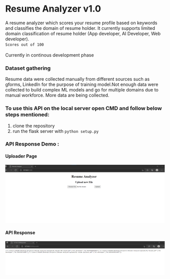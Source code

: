 # Resume Analyzer v1.0

A resume analyzer which scores your resume profile based on keywords and classifies the domain of resume holder. It currently supports limited domain classification of resume holder (App developer, AI Developer, Web developer).                              
`Scores out of 100`
<br>
<br>
Currently in continous development phase <br>

### Dataset gathering

Resume data were collected manually from different sources such as gforms, LinkedIn for the purpose of training model.Not enough data were collected to build complex ML models and go for multiple domains due to manual workforce. More data are being collected. <br>


### To use this API on the local server open CMD and follow below steps mentioned:

1. clone the repository
2. run the flask server with `python setup.py`

### API Response Demo : <br>
#### Uploader Page 
<img src="demo/uploader page.png"><br>

#### API Response 
<img src="/demo/API Response.png">






